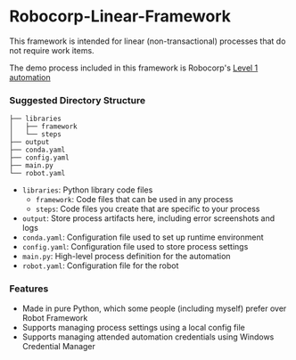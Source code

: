 # Robocorp-Linear-Framework

This framework is intended for linear (non-transactional) processes that do not require work items.

The demo process included in this framework is Robocorp's [Level 1 automation](https://robocorp.com/docs/courses/beginners-course/python-robot)

### Suggested Directory Structure

```
├── libraries
│   ├── framework
│   └── steps
├── output
├── conda.yaml
├── config.yaml
├── main.py
└── robot.yaml
```

- `libraries`: Python library code files
    - `framework`: Code files that can be used in any process
    - `steps`: Code files you create that are specific to your process
- `output`: Store process artifacts here, including error screenshots and logs
- `conda.yaml`: Configuration file used to set up runtime environment
- `config.yaml`: Configuration file used to store process settings
- `main.py`: High-level process definition for the automation
- `robot.yaml`: Configuration file for the robot

### Features

- Made in pure Python, which some people (including myself) prefer over Robot Framework
- Supports managing process settings using a local config file
- Supports managing attended automation credentials using Windows Credential Manager
